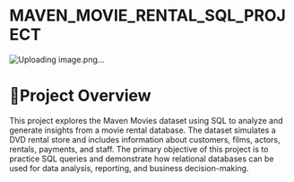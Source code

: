 # MAVEN_MOVIE_RENTAL_SQL_PROJECT

![Uploading image.png…](https://media.gettyimages.com/id/79839346/photo/san-francisco-blu-ray-discs-are-seen-next-to-hd-dvds-on-a-shelf-at-a-best-buy-store-february-19.jpg?s=612x612&w=0&k=20&c=usd_oxE1IAhJMhwAfjoOFbsWJvt3sKlNH0vveWpbEy8=)


<h1>📌Project Overview</h1>
This project explores the Maven Movies dataset using SQL to analyze and generate insights from a movie rental database. The dataset simulates a DVD rental store and includes information about customers, films, actors, rentals, payments, and staff. The primary objective of this project is to practice SQL queries and demonstrate how relational databases can be used for data analysis, reporting, and business decision-making.
